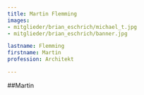 ```yaml
---
title: Martin Flemming
images:
- mitglieder/brian_eschrich/michael_t.jpg
- mitglieder/brian_eschrich/banner.jpg

lastname: Flemming
firstname: Martin
profession: Architekt

---
```


##Martin